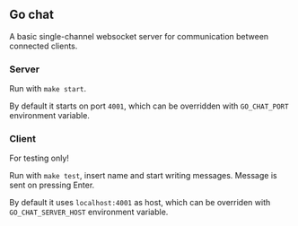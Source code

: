 ## Go chat

A basic single-channel websocket server for communication between connected clients.

### Server

Run with `make start`.

By default it starts on port `4001`, which can be overridden with `GO_CHAT_PORT` environment variable.

### Client

For testing only!

Run with `make test`, insert name and start writing messages. Message is sent on pressing Enter.

By default it uses `localhost:4001` as host, which can be overriden with `GO_CHAT_SERVER_HOST` environment variable.
